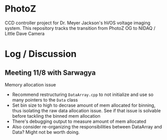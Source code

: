 # PhotoZ
CCD controller project for Dr. Meyer Jackson's hVOS voltage imaging system. This repository tracks the transition from PhotoZ OG to NIDAQ / Little Dave Camera

# Log / Discussion

## Meeting 11/8 with Sarwagya

Memory allocation issue
- Recommend restructuring `DataArray.cpp` to not initialize and use so many pointers to the `Data` class
- Set bin size to high to decrase amount of mem allocated for binning, thus isolating the raw data allocation issue. See if that issue is solvable before tackling the binned mem allocation
- There's debugging output to measure amount of mem allocated
- Also consider re-organizing the responsibilities between DataArray and Data? Might not be worth doing.
